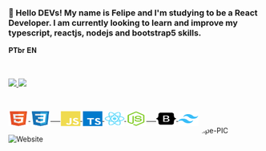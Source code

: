 ### 👋 Hello DEVs! My name is Felipe and I'm studying to be a React Developer. I am currently looking to learn and improve my typescript, reactjs, nodejs and bootstrap5 skills. 
𝐏𝐓𝐛𝐫 𝐄𝐍

##

<div><br>
  <a href="https://github-readme-stats.vercel.app/api?username=felipefmedeiros&show_icons=true&theme=merko target="_blank"">
  <img height="180em" src="https://github-readme-stats.vercel.app/api?username=felipefmedeiros&show_icons=true&theme=merko"/>
  <a href="https://github-readme-stats.vercel.app/api/top-langs/?username=felipefmedeiros&layout=compact&theme=merko" target="_blank">
  <img height="180em" src="https://github-readme-stats.vercel.app/api/top-langs/?username=felipefmedeiros&layout=compact&theme=merko"/>
</div>

## 
  
<div style="display: inline_block"><br>
  <img align="center" alt="HTML" height="30" width="40" src="https://raw.githubusercontent.com/devicons/devicon/master/icons/html5/html5-original.svg">
  <img align="center" alt="CSS" height="30" width="40" src="https://raw.githubusercontent.com/devicons/devicon/master/icons/css3/css3-original.svg">    
  <img align="center" alt="Js" height="30" width="40" src="https://raw.githubusercontent.com/devicons/devicon/master/icons/javascript/javascript-plain.svg">
  <img align="center" alt="TS" height="30" width="40" src="https://github.com/devicons/devicon/blob/master/icons/typescript/typescript-plain.svg">
  <img align="center" alt="Reactjs" height="30" width="40" src="https://github.com/devicons/devicon/blob/master/icons/react/react-original.svg">
  <img align="center" alt="Nodejs" height="30" width="40" src="https://github.com/devicons/devicon/blob/master/icons/nodejs/nodejs-plain.svg">    
  <img align="center" alt="Bootstrap" height="30" width="40" src="https://github.com/devicons/devicon/blob/master/icons/bootstrap/bootstrap-plain.svg">
  <img align="center" alt="Tailwindcss" height="30" width="40" src="https://github.com/devicons/devicon/blob/master/icons/tailwindcss/tailwindcss-plain.svg">
  

  <img align="right" alt="Felipe-PIC" height="150" width="150" style="border-radius:50%;" src="https://img001.prntscr.com/file/img001/GAt0U55mSoy7x4aY3_6JsA.png">
</div>
  
<div><br>
  <a href="https://www.linkedin.com/in/felipe-medeiros-487247268/">
  <img align="left" alt="Website " height="30" src="https://img.shields.io/badge/website-000000?style=for-the-badge&logo=About.me&logoColor=white"/>
</div>
